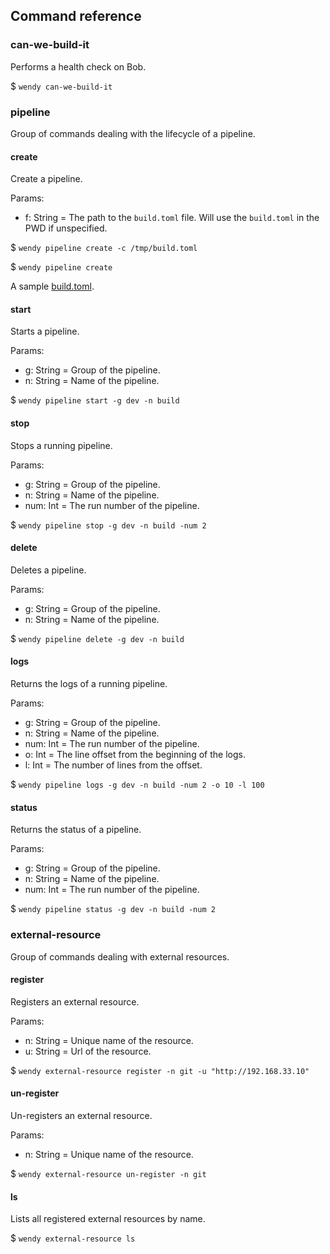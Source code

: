 ## Command reference

### can-we-build-it
Performs a health check on Bob.

$ `wendy can-we-build-it`

### pipeline

Group of commands dealing with the lifecycle of a pipeline.

#### create

Create a pipeline.

Params:
- f: String = The path to the `build.toml` file. Will use the `build.toml` in the PWD if unspecified.

$ `wendy pipeline create -c /tmp/build.toml`

$ `wendy pipeline create`

A sample [build.toml](https://github.com/bob-cd/wendy/blob/master/docs/build.toml).

#### start

Starts a pipeline.

Params:
- g: String = Group of the pipeline.
- n: String = Name of the pipeline.

$ `wendy pipeline start -g dev -n build`

#### stop

Stops a running pipeline.

Params:
- g: String = Group of the pipeline.
- n: String = Name of the pipeline.
- num: Int = The run number of the pipeline.

$ `wendy pipeline stop -g dev -n build -num 2`

#### delete

Deletes a pipeline.

Params:
- g: String = Group of the pipeline.
- n: String = Name of the pipeline.

$ `wendy pipeline delete -g dev -n build`

#### logs

Returns the logs of a running pipeline.

Params:
- g: String = Group of the pipeline.
- n: String = Name of the pipeline.
- num: Int = The run number of the pipeline.
- o: Int = The line offset from the beginning of the logs.
- l: Int = The number of lines from the offset.

$ `wendy pipeline logs -g dev -n build -num 2 -o 10 -l 100`

#### status

Returns the status of a pipeline.

Params:
- g: String = Group of the pipeline.
- n: String = Name of the pipeline.
- num: Int = The run number of the pipeline.

$ `wendy pipeline status -g dev -n build -num 2`

### external-resource

Group of commands dealing with external resources.

#### register

Registers an external resource.

Params:
- n: String = Unique name of the resource.
- u: String = Url of the resource.

$ `wendy external-resource register -n git -u "http://192.168.33.10"`

#### un-register

Un-registers an external resource.

Params:
- n: String = Unique name of the resource.

$ `wendy external-resource un-register -n git`

#### ls

Lists all registered external resources by name.

$ `wendy external-resource ls`
